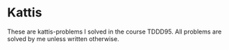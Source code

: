 # Kattis

These are kattis-problems I solved in the course TDDD95. All problems are solved by me unless written otherwise. 
